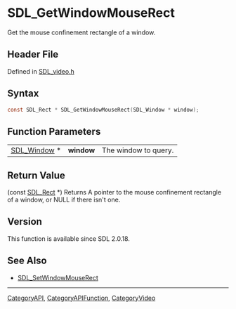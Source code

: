 # SDL_GetWindowMouseRect

Get the mouse confinement rectangle of a window.

## Header File

Defined in [SDL_video.h](https://github.com/libsdl-org/SDL/blob/SDL2/include/SDL_video.h)

## Syntax

```c
const SDL_Rect * SDL_GetWindowMouseRect(SDL_Window * window);
```

## Function Parameters

|                            |            |                      |
| -------------------------- | ---------- | -------------------- |
| [SDL_Window](SDL_Window) * | **window** | The window to query. |

## Return Value

(const [SDL_Rect](SDL_Rect) *) Returns A pointer to the mouse confinement
rectangle of a window, or NULL if there isn't one.

## Version

This function is available since SDL 2.0.18.

## See Also

- [SDL_SetWindowMouseRect](SDL_SetWindowMouseRect)

----
[CategoryAPI](CategoryAPI), [CategoryAPIFunction](CategoryAPIFunction), [CategoryVideo](CategoryVideo)

